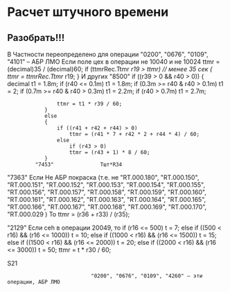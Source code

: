 # Расчет штучного времени

## Разобрать!!!

В Частности переопределено для операции "0200", "0676", "0109", "4101" – АБР ЛМО Если поле цех в операции не 10040 и не 10024 ttmr = (decimal)35 / (decimal)60; if (ttmrRec.Ttmr _r19 > ttmr) // менее 35 сек { ttmr = ttmrRec.Ttmr_ r19; } И других "8500" if ((r39 > 0 && r40 > 0)) { decimal t1 = 1.8m; if (r40 <= 0.1m) t1 = 1.8m; if (0.3m >= r40 & r40 > 0.1m) t1 = 2; if (0.7m >= r40 & r40 > 0.3m) t1 = 2.2m; if (r40 > 0.7m) t1 = 2.7m;

```
                ttmr = t1 * r39 / 60;
            }
            else
            {
                if ((r41 + r42 + r44) > 0)
                    ttmr = (r41 * 7 + r42 * 2 + r44 * 4) / 60;
                else
                    if (r43 > 0)
                    ttmr = (r43 + 1) * 8 / 60;
            }
         "7453"               Тшт*R34
```

"7363" Если Не АБР покраска (т.е. не "RT.000.180", "RT.000.150", "RT.000.151", "RT.000.152", "RT.000.153", "RT.000.154", "RT.000.155", "RT.000.156", "RT.000.157", "RT.000.158", "RT.000.159", "RT.000.160", "RT.000.161", "RT.000.162", "RT.000.163", "RT.000.164", "RT.000.165", "RT.000.166", "RT.000.167", "RT.000.168", "RT.000.169", "RT.000.170", "RT.000.029 ) То ttmr = (r36 + r33) / (r35);

"2129" Если ceh в операции 20049, то if (r16 <= 500) t = 7; else if ((500 < r16) && (r16 <= 1000)) t = 10; else if ((1000 < r16) && (r16 <= 1500)) t = 15; else if ((1500 < r16) && (r16 <= 2000)) t = 20; else if ((2000 < r16) && (r16 <= 3000)) t = 50; ttmr = t \* r30 / 60;

S21

```
                           "0200", "0676", "0109", "4260" – эти операции, АБР ЛМО
```

